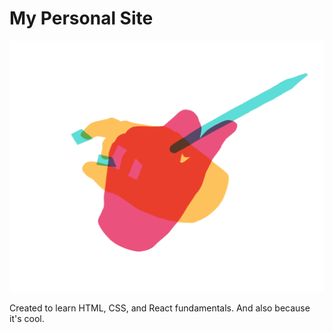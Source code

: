 # My Personal Site

<img src="src/assets/hands.png" width=600px />

Created to learn HTML, CSS, and React fundamentals. And also because it's cool.
